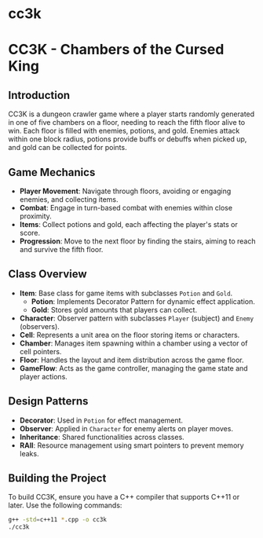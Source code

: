 # cc3k
# CC3K - Chambers of the Cursed King

## Introduction
CC3K is a dungeon crawler game where a player starts randomly generated in one of five chambers on a floor, needing to reach the fifth floor alive to win. Each floor is filled with enemies, potions, and gold. Enemies attack within one block radius, potions provide buffs or debuffs when picked up, and gold can be collected for points.

## Game Mechanics
- **Player Movement**: Navigate through floors, avoiding or engaging enemies, and collecting items.
- **Combat**: Engage in turn-based combat with enemies within close proximity.
- **Items**: Collect potions and gold, each affecting the player's stats or score.
- **Progression**: Move to the next floor by finding the stairs, aiming to reach and survive the fifth floor.

## Class Overview
- **Item**: Base class for game items with subclasses `Potion` and `Gold`.
  - **Potion**: Implements Decorator Pattern for dynamic effect application.
  - **Gold**: Stores gold amounts that players can collect.
- **Character**: Observer pattern with subclasses `Player` (subject) and `Enemy` (observers).
- **Cell**: Represents a unit area on the floor storing items or characters.
- **Chamber**: Manages item spawning within a chamber using a vector of cell pointers.
- **Floor**: Handles the layout and item distribution across the game floor.
- **GameFlow**: Acts as the game controller, managing the game state and player actions.

## Design Patterns
- **Decorator**: Used in `Potion` for effect management.
- **Observer**: Applied in `Character` for enemy alerts on player moves.
- **Inheritance**: Shared functionalities across classes.
- **RAII**: Resource management using smart pointers to prevent memory leaks.

## Building the Project
To build CC3K, ensure you have a C++ compiler that supports C++11 or later. Use the following commands:
```bash
g++ -std=c++11 *.cpp -o cc3k
./cc3k

